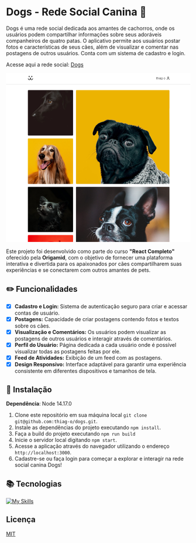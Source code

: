 # Dogs - Rede Social Canina :paw_prints:

Dogs é uma rede social dedicada aos amantes de cachorros, onde os usuários podem compartilhar informações sobre seus adoráveis companheiros de quatro patas. O aplicativo permite aos usuários postar fotos e características de seus cães, além de visualizar e comentar nas postagens de outros usuários. Conta com um sistema de cadastro e login.

Acesse aqui a rede social: [Dogs](https://dogs-gamma-lime.vercel.app/)

<img src=".github/dogs.png" alt="dogs" />

Este projeto foi desenvolvido como parte do curso **"React Completo"** oferecido pela **Origamid**, com o objetivo de fornecer uma plataforma interativa e divertida para os apaixonados por cães compartilharem suas experiências e se conectarem com outros amantes de pets.

## :pencil2: Funcionalidades

- [x] **Cadastro e Login:** Sistema de autenticação seguro para criar e acessar contas de usuário.
- [x] **Postagens:** Capacidade de criar postagens contendo fotos e textos sobre os cães.
- [x] **Visualização e Comentários:** Os usuários podem visualizar as postagens de outros usuários e interagir através de comentários.
- [x] **Perfil do Usuário:** Página dedicada a cada usuário onde é possível visualizar todas as postagens feitas por ele.
- [x] **Feed de Atividades:** Exibição de um feed com as postagens.
- [x] **Design Responsivo:** Interface adaptável para garantir uma experiência consistente em diferentes dispositivos e tamanhos de tela.

## :rocket: Instalação

**Dependência**: Node 14.17.0

1. Clone este repositório em sua máquina local `git clone git@github.com:thiag-o/dogs.git`.
2. Instale as dependências do projeto executando `npm install`.
3. Faça a build do projeto executando `npm run build`
4. Inicie o servidor local digitando `npm start`.
5. Acesse a aplicação através do navegador utilizando o endereço `http://localhost:3000`.
6. Cadastre-se ou faça login para começar a explorar e interagir na rede social canina Dogs!

## :books: Tecnologias

[![My Skills](https://skillicons.dev/icons?i=js,html,css,react)](https://skillicons.dev)

## Licença

[MIT](https://choosealicense.com/licenses/mit/)

